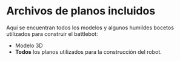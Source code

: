 # Archivos de planos incluidos

Aquí se encuentran todos los modelos y algunos humildes bocetos utilizados para construir el battlebot:

- Modelo 3D
- **Todos** los planos utilizados para la construcción del robot.
